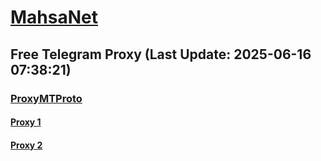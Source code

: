 
# [MahsaNet](https://t.me/mahsa_net)
## Free Telegram Proxy (Last Update: 2025-06-16 07:38:21)
### [ProxyMTProto](https://t.me/ProxyMTProto)
#### [Proxy 1](tg://proxy?server=193.3.190.14&port=85&secret=7gAA8A8Pd1VV____9QBuLmltZWRpYS5zdGVhbXBvd2VyZWQuY29t)
#### [Proxy 2](tg://proxy?server=193.3.190.15&port=85&secret=7gAA8A8Pd1VV____9QBuLmltZWRpYS5zdGVhbXBvd2VyZWQuY29t)

    